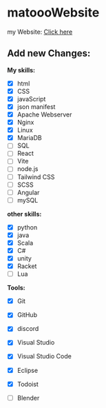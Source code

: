 # matoooWebsite
my Website:
[Click here](https://matooo3.github.io/)

## Add new Changes:

**My skills:** 
- [x] html
- [x] CSS
- [x] javaScript
- [x] json manifest
- [x] Apache Webserver
- [x] Nginx
- [x] Linux
- [x] MariaDB
- [ ] SQL
- [ ] React
- [ ] Vite
- [ ] node.js
- [ ] Tailwind CSS
- [ ] SCSS
- [ ] Angular
- [ ] mySQL

**other skills:**
- [x] python
- [x] java
- [x] Scala
- [x] C#
- [x] unity
- [x] Racket
- [ ] Lua

**Tools:**
- [x] Git
- [x] GitHub
- [x] discord
- [x] Visual Studio
- [x] Visual Studio Code
- [x] Eclipse
- [x] Todoist 
- [ ] Blender

